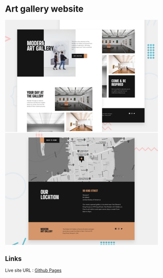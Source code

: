 #  Art gallery website

![Design preview for the Art gallery website coding challenge](./preview.jpg)
![Design preview for the Art gallery website coding challenge](./art-gallery.jpg)

## Links
Live site URL :  [Github Pages](https://annepatchkoria.github.io/MODERN-ART-GALLERY/index.html)

